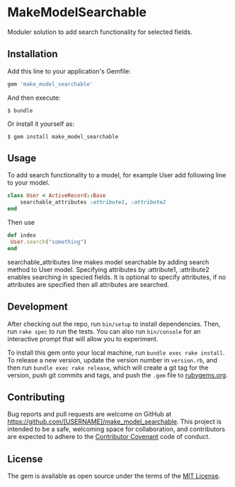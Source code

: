# MakeModelSearchable

Moduler solution to add search functionality for selected fields.

## Installation

Add this line to your application's Gemfile:

```ruby
gem 'make_model_searchable'
```

And then execute:

    $ bundle

Or install it yourself as:

    $ gem install make_model_searchable

## Usage

To add search functionality to a model, for example User add following line to your model.

```ruby
class User < ActiveRecord::Base
	searchable_attributes :attribute1, :attribute2
end
```
Then use 
```ruby
def index
 User.search("something")
end
```

searchable_attributes line makes model searchable by adding search method to User model. 
Specifying attributes by :attribute1, :attribute2 enables searching in specied fields. It is optional to specify attributes, if no attributes are specified then all attributes are searched.


## Development

After checking out the repo, run `bin/setup` to install dependencies. Then, run `rake spec` to run the tests. You can also run `bin/console` for an interactive prompt that will allow you to experiment.

To install this gem onto your local machine, run `bundle exec rake install`. To release a new version, update the version number in `version.rb`, and then run `bundle exec rake release`, which will create a git tag for the version, push git commits and tags, and push the `.gem` file to [rubygems.org](https://rubygems.org).

## Contributing

Bug reports and pull requests are welcome on GitHub at https://github.com/[USERNAME]/make_model_searchable. This project is intended to be a safe, welcoming space for collaboration, and contributors are expected to adhere to the [Contributor Covenant](http://contributor-covenant.org) code of conduct.


## License

The gem is available as open source under the terms of the [MIT License](http://opensource.org/licenses/MIT).